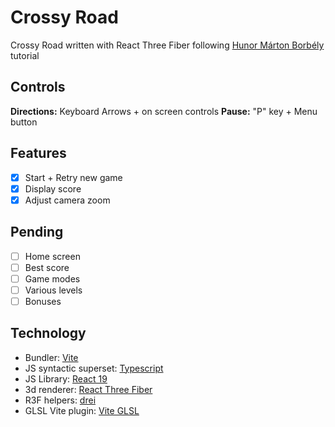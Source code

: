 # Crossy Road

Crossy Road written with React Three Fiber following [Hunor Márton Borbély](https://javascriptgametutorials.com/tutorials/react-three-fiber/crossy-road) tutorial

## Controls

**Directions:** Keyboard Arrows + on screen controls
**Pause:** "P" key + Menu button

## Features

- [x] Start + Retry new game
- [x] Display score
- [x] Adjust camera zoom

## Pending

- [ ] Home screen
- [ ] Best score
- [ ] Game modes
- [ ] Various levels
- [ ] Bonuses

## Technology

- Bundler: [Vite](https://vite.dev/)
- JS syntactic superset: [Typescript](https://www.typescriptlang.org/)
- JS Library: [React 19](https://react.dev/)
- 3d renderer: [React Three Fiber](https://r3f.docs.pmnd.rs/)
- R3F helpers: [drei](https://github.com/pmndrs/drei)
- GLSL Vite plugin: [Vite GLSL](https://www.npmjs.com/package/vite-plugin-glsl)
